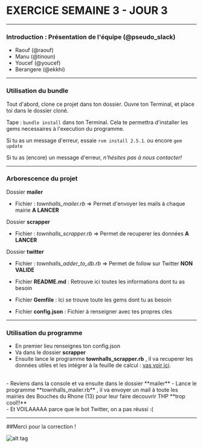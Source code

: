 # EXERCICE SEMAINE 3 - JOUR 3

-------------

### Introduction : Présentation de l'équipe (@pseudo_slack)
- Raouf (@raouf)
- Manu (@tinoun)
- Youcef (@youcef)
- Berangere (@ekkhi)

-------------

### Utilisation du bundle

Tout d'abord, clone ce projet dans ton dossier.
Ouvre ton Terminal, et place toi dans le dossier cloné.

Tape : `bundle install` dans ton Terminal.
Cela te permettra d'installer les gems necessaires à l'execution du programme.

Si tu as un message d'erreur, essaie `rvm install 2.5.1`.
ou encore `gem update`

Si tu as (encore) un message d'erreur, *n'hésites pas à nous contacter!*

------------

### Arborescence du projet

Dossier **mailer**
- Fichier : *townhalls_mailer.rb* => Permet d'envoyer les mails à chaque mairie **A LANCER**

Dossier **scrapper**
- Fichier : *townhalls_scrapper.rb* => Permet de recuperer les données **A LANCER**

Dossier **twitter**
- Fichier : *townhalls_adder_to_db.rb* => Permet de follow sur Twitter **NON VALIDE**

- Fichier **README.md** : Retrouve ici toutes les informations dont tu as besoin
- Fichier **Gemfile** : Ici se trouve toute les gems dont tu as besoin
- Fichier **config.json** : Fichier à renseigner avec tes propres cles

------------

### Utilisation du programme

- En premier lieu renseignes ton config.json
- Va dans le dossier **scrapper**
- Ensuite lance le programme **townhalls_scrapper.rb** , il va recuperer les données utiles et les intégrer à la feuille de calcul : [vas voir ici](https://docs.google.com/spreadsheets/d/1cMn78fjMDMmt8BIENpq0sjPeNASopj50wwUKSXDqs5s/edit#gid=0).
<br>
- Reviens dans la console et va ensuite dans le dossier **mailer**
- Lance le programme **townhalls_mailer.rb** , il va envoyer un mail à toute les mairies des Bouches du Rhone (13) pour leur faire decouvrir THP **trop cool!!**
<br>
- Et VOILAAAAA parce que le bot Twitter, on a pas réussi :(

------------



##Merci pour la correction ! 


![alt tag](https://user-images.githubusercontent.com/37908682/38898586-acc9ed70-4295-11e8-9433-fa83027043be.png)

